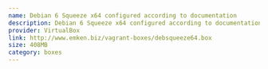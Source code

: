 ```yaml
---
name: Debian 6 Squeeze x64 configured according to documentation
description: Debian 6 Squeeze x64 configured according to documentation
provider: VirtualBox
link: http://www.emken.biz/vagrant-boxes/debsqueeze64.box
size: 408MB
category: boxes
---
```

